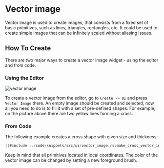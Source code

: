 # Vector image

Vector image is used to create images, that consists from a fixed set of basic primitives, such as lines,
triangles, rectangles, etc. It could be used to create simple images that can be infinitely scaled without
aliasing issues.

## How To Create

There are two major ways to create a vector image widget - using the editor and from code.

### Using the Editor

![vector image](vector_image.png)

To create a vector image from the editor, go to `Create -> UI` and press `Vector Image` there. An empty image
should be created and selected, now all you need to do is to fill it with a set of pre-defined shapes. For example,
on the picture above there are two yellow lines forming a cross.

### From Code

The following example creates a cross shape with given size and thickness:

```rust
{{#include ../code/snippets/src/ui/vector_image.rs:make_cross_vector_image}}
```

Keep in mind that all primitives located in local coordinates. The color of the vector image can be changed by
setting a new foreground brush.